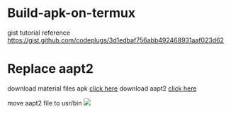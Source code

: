 # Build-apk-on-termux

gist tutorial reference
https://gist.github.com/codeplugs/3d1edbaf756abb492468931aaf023d62

# Replace aapt2 
download material files apk 
[click here](https://play.google.com/store/apps/details?id=me.zhanghai.android.files&hl=en_US&referrer=utm_source=google&utm_medium=organic&utm_term=naterial)
download aapt2 
[click here](https://github.com/codeplugs/Build-apk-on-termux/blob/main/aapt2)


move aapt2 file to usr/bin 
![](https://raw.githubusercontent.com/codeplugs/Build-apk-on-termux/main/Media_231212_110151.gif)
